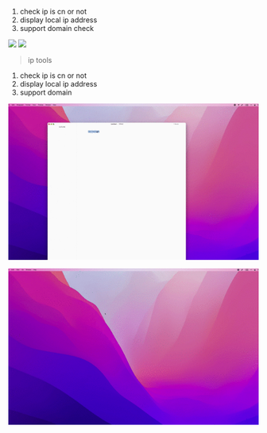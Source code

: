 1. check ip is cn or not
2. display local ip address
3. support domain check



[![](https://img.shields.io/badge/version-v0.1-green?style=for-the-badge)](https://img.shields.io/badge/version-v0.1-green?style=for-the-badge)
[![](https://img.shields.io/badge/download-click-blue?style=for-the-badge)](https://github.com/alanhe421/alfred-workflows/raw/master/ip-tools/IP%20Tools.alfredworkflow)




<!-- more -->
> ip tools

1. check ip is cn or not
2. display local ip address
3. support domain

![](screenshots/screenshot.gif)

![](screenshots/screenshot2.gif)
